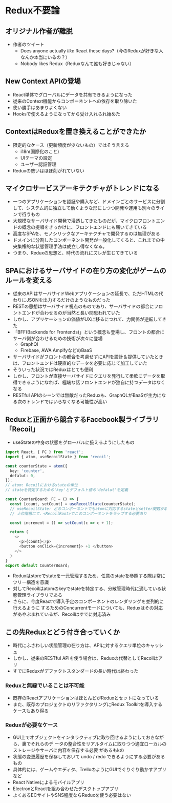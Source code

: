 # Redux不要論

## オリジナル作者が離脱
* 作者のツイート
  * Does anyone actually *like* React these days?（今のReduxが好きな人なんか本当にいるの？）
  * Nobody likes Redux（Reduxなんて誰も好きじゃない）

## New Context APIの登場
* React単体でグローバルにデータを共有できるようになった
* 従来のContext機能からコンポーネントへの依存を取り除いた
* 使い勝手はあまりよくない
* Hooksで使えるようになってから受け入れられ始めた

## ContextはReduxを置き換えることができたか
* 限定的なケース（更新頻度が少ないもの）ではそう言える
  * i18n(国際化のこと)
  * UIテーマの設定
  * ユーザー認証管理
* Reduxの勢いはほぼ削がれていない

## マイクロサービスアーキテクチャがトレンドになる
* 一つのアプリケーションを認証や購入など、ドメインごとのサービスに分割して、システム的に独立して動くような形にしつつ開発や運用も別々のラインで行うもの
* 大規模なサーバサイド開発で浸透してきたものだが、マイクロフロントエンドの概念の提唱をきっかけに、フロントエンドにも届いてきている
* 高度なSPAを、モノシリックなアーキテクチャで開発するのは無理がある
* ドメインに分割したコンポーネント開発が一般化してくると、これまでの中央集権的な状態管理手法は成立し得なくなる。
* つまり、Reduxの思想と、時代の流れにズレが生じてきている

## SPAにおけるサーバサイドの在り方の変化がゲームのルールを変える
* 従来のAPIはサーバサイドWebアプリケーションの延長で、ただHTMLの代わりにJSONを出力するだけのようなものだった
* RESTの思想はサーバサイド視点のものであり、サーバサイドの都合にフロントエンドが合わせるのが当然と長い間思われていた
* しかし、アプリケーションの価値がUXに移るにつれて、力関係が逆転してきた
* 「BFF(Backends for Frontends)」という概念も登場し、フロントの都合にサーバ側が合わせるための技術が次々に登場
  * GraphQl
  * Firebase, AWA AmpifyなどのBaaS
* サーバサイドがフロントの都合を考慮せずにAPIを設計＆提供していたときは、フロントエンドは硬直的なデータを必要に応じて加工していた
* そういった状況ではReduxはとても便利
* しかし、フロントが直接サーバサイドにクエリを発行して柔軟にデータを取得できるようになれば、極端な話フロントエンドが独自に持つデータはなくなる
* RESTful APIのシーンでは無敵だったReduxも、GraphQLがBaaSが主力になる次のトレンドではいらなくなる可能性が高い

## Reduxと正面から競合するFacebook製ライブラリ 「Recoil」
* useStateの中身の状態をグローバルに扱えるようにしたもの
```ts
import React, { FC } from 'react';
import { atom, useRecoilState } from 'recoil';

const counterState = atom({
  key: 'counter',
  defalut: 0,
});
// atom: Recoilにおけるstateの単位
// stateを特定するための'key'とデフォルト値の'defalut'を定義

const CounterBoard: FC = () => {
  const [count, setCount] = useRecoilState(counterState);
  // useRecoilState: どのコンポーネントでもatomに対応するstateとsetter関数が取得できる
  // 上位階層にて、<RecoilRoot>でこのコンポーネントをラップする必要あり

  const increment = () => setCount(c => c + 1);

  return (
    <>
      <p>{count}</p>
      <button onClick={increment}> +1 </button>
    </>
  )
}
export default CounterBoard;
```
* Reduxはstoreでstateを一元管理するため、任意のstateを参照する際は常にツリー構造を意識
* 対してRecoilはatomのkeyでstateを特定する、分散管理時代に適している状態管理ライブラリである
* さらに、今度Reactで導入予定のコンポーネントのレンダリングを並列的に行えるように
するためのConcurrentモードについても、Reduxはその対応があやぶまれているが、Recoilはすでに対応済み

## この先Reduxとどう付き合っていくか
* 時代にふさわしい状態管理の在り方は、APIに対するクエリ単位のキャッシュ
* しかし、従来のRESTful APIを使う場合は、Reduxの代替としてRecoilはアリ
* すでにReduxがデファクトスタンダードの長い時代は終わった
### Reduxと無縁でいることは不可能
  * 既存のReactアプリケーションはほとんどがReduxとセットになっている
  * また、既存のプロジェクトのリファクタリングにRedux Toolkitを導入するケースもあり得る
### Reduxが必要なケース
  * GUI上でオブジェクトをインタラクティブに取り回せるようにしておきながら、裏でそれらのデ
ータの整合性をリアルタイムに取りつつ適宜ローカルのストレージやサーバに内容を保存する必要
があるもkの
  * 状態の変更履歴を保存しておいて undo / redo できるようにする必要があるもの
  * 具体的には、ゲームやエディタ、TrelloのようにGUIでぐりぐり動かすアプリなど
  * React Nativeによるモバイルアプリ
  * ElectronとReactを組み合わせたデスクトップアプリ
  * よくあるECサイトやSNS程度ならReduxを使う必要はない